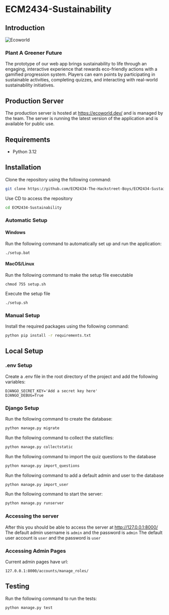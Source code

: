 # ECM2434-Sustainability

## Introduction
![Ecoworld](https://ecoworld.dev/static/resources/Logo.webp)
### Plant A Greener Future

The prototype of our web app brings sustainability to life through an engaging, interactive experience that rewards eco-friendly actions with a gamified progression system. Players can earn points by participating in sustainable activities, completing quizzes, and interacting with real-world sustainability initiatives.


## Production Server
The production server is hosted at https://ecoworld.dev/ and is managed by the team. The server is running the latest version of the application and is available for public use.

## Requirements
- Python 3.12

## Installation
Clone the repository using the following command:
```bash
git clone https://github.com/ECM2434-The-Hackstreet-Boys/ECM2434-Sustainability.git
```
Use CD to access the repository
```bash
cd ECM2434-Sustainability
```


### Automatic Setup
#### Windows
Run the following command to automatically set up and run the application:
```Console
./setup.bat
```

#### MacOS/Linux
Run the following command to make the setup file executable
```Console
chmod 755 setup.sh
```
Execute the setup file
```Console
./setup.sh
```


### Manual Setup

Install the required packages using the following command:
```bash
python pip install -r requirements.txt
```



## Local Setup
### .env Setup
Create a .env file in the root directory of the project and add the following variables:
```dotenv
DJANGO_SECRET_KEY='Add a secret key here'
DJANGO_DEBUG=True
```
### Django Setup
Run the following command to create the database:
```bash
python manage.py migrate
```
Run the following command to collect the staticfiles:
```bash
python manage.py collectstatic
```
Run the following command to import the quiz questions to the database
```bash
python manage.py import_questions
```
Run the following command to add a default admin and user to the database
```bash
python manage.py import_user
```
Run the following command to start the server:
```bash
python manage.py runserver
```

### Accessing the server
After this you should be able to access the server at http://127.0.0.1:8000/
The default admin username is `admin` and the password is `admin`
The default user account is `user` and the password is `user`

### Accessing Admin Pages
Current admin pages have url:
```djangourlpath
127.0.0.1:8000/accounts/manage_roles/
```


## Testing
Run the following command to run the tests:
```bash 
python manage.py test
```
